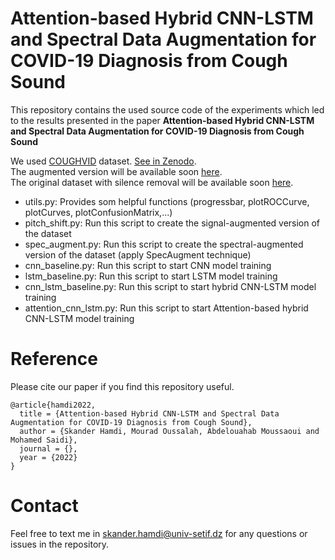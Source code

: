 # Attention-based Hybrid CNN-LSTM and Spectral Data Augmentation for COVID-19 Diagnosis from Cough Sound
This repository contains the used source code of the experiments which led to the results presented in the paper <b>Attention-based Hybrid CNN-LSTM and Spectral Data Augmentation for COVID-19 Diagnosis from Cough Sound</b>

We used <a href='https://www.nature.com/articles/s41597-021-00937-4'>COUGHVID</a> dataset. <a href='https://zenodo.org/record/4048312'>See in Zenodo</a>. <br> The augmented version will be available soon <a href="https://github.com/skanderhamdi/melspectrogram_spec_aug_30_percent_randomly_freq_time_masking">here</a>. <br>
The original dataset with silence removal will be available soon <a href="https://github.com/skanderhamdi/coughvid">here</a>.

- utils.py: Provides som helpful functions (progressbar, plotROCCurve, plotCurves, plotConfusionMatrix,...)
- pitch_shift.py: Run this script to create the signal-augmented version of the dataset
- spec_augment.py: Run this script to create the spectral-augmented version of the dataset (apply SpecAugment technique) 
- cnn_baseline.py: Run this script to start CNN model training
- lstm_baseline.py: Run this script to start LSTM model training
- cnn_lstm_baseline.py: Run this script to start hybrid CNN-LSTM model training
- attention_cnn_lstm.py: Run this script to start Attention-based hybrid CNN-LSTM model training

# Reference
Please cite our paper if you find this repository useful.

```
@article{hamdi2022,
  title = {Attention-based Hybrid CNN-LSTM and Spectral Data Augmentation for COVID-19 Diagnosis from Cough Sound},
  author = {Skander Hamdi, Mourad Oussalah, Abdelouahab Moussaoui and Mohamed Saidi},
  journal = {},
  year = {2022}
}
```

# Contact
Feel free to text me in <a href="skander.hamdi@univ-setif.dz">skander.hamdi@univ-setif.dz</a> for any questions or issues in the repository.
